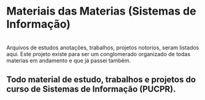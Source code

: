 # Materiais das Materias (Sistemas de Informação)
<br>
Arquivos de estudos anotações, trabalhos, projetos notorios, seram listados aqui. Este projeto existe para ser um conglomerado organizado de todas materias em andamento e que já passei também.

## Todo material de estudo, trabalhos e projetos do curso de Sistemas de Informação (PUCPR).
